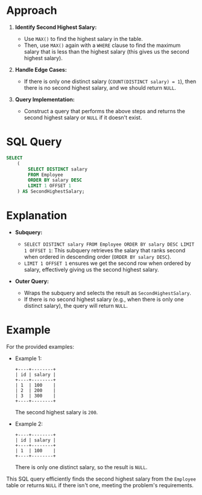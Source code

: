 # Approach
1. **Identify Second Highest Salary:**
   - Use `MAX()` to find the highest salary in the table.
   - Then, use `MAX()` again with a `WHERE` clause to find the maximum salary that is less than the highest salary (this gives us the second highest salary).

2. **Handle Edge Cases:**
   - If there is only one distinct salary (`COUNT(DISTINCT salary) = 1`), then there is no second highest salary, and we should return `NULL`.

3. **Query Implementation:**
   - Construct a query that performs the above steps and returns the second highest salary or `NULL` if it doesn't exist.

# SQL Query
```sql
SELECT 
    (
        SELECT DISTINCT salary
        FROM Employee
        ORDER BY salary DESC
        LIMIT 1 OFFSET 1
    ) AS SecondHighestSalary;
```

# Explanation
- **Subquery:**
  - `SELECT DISTINCT salary FROM Employee ORDER BY salary DESC LIMIT 1 OFFSET 1`: This subquery retrieves the salary that ranks second when ordered in descending order (`ORDER BY salary DESC`).
  - `LIMIT 1 OFFSET 1` ensures we get the second row when ordered by salary, effectively giving us the second highest salary.

- **Outer Query:**
  - Wraps the subquery and selects the result as `SecondHighestSalary`.
  - If there is no second highest salary (e.g., when there is only one distinct salary), the query will return `NULL`.

# Example
For the provided examples:
- Example 1:
  ```
  +----+--------+
  | id | salary |
  +----+--------+
  | 1  | 100    |
  | 2  | 200    |
  | 3  | 300    |
  +----+--------+
  ```
  The second highest salary is `200`.

- Example 2:
  ```
  +----+--------+
  | id | salary |
  +----+--------+
  | 1  | 100    |
  +----+--------+
  ```
  There is only one distinct salary, so the result is `NULL`.

This SQL query efficiently finds the second highest salary from the `Employee` table or returns `NULL` if there isn't one, meeting the problem's requirements.